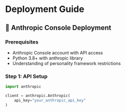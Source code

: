 # Deployment Guide

## 🚀 Anthropic Console Deployment

### Prerequisites
- Anthropic Console account with API access
- Python 3.8+ with anthropic library
- Understanding of personality framework restrictions

### Step 1: API Setup
```python
import anthropic

client = anthropic.Anthropic(
    api_key="your_anthropic_api_key"
)
